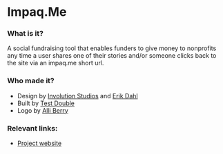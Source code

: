 # Impaq.Me

### What is it?

A social fundraising tool that enables funders to give money to nonprofits any time a user shares one of their stories and/or someone clicks back to the site via an impaq.me short url.

### Who made it?

- Design by [Involution Studios](http://www.goinvo.com/) and [Erik Dahl](https://twitter.com/eadahl)
- Built by [Test Double](http://testdouble.com/)
- Logo by [Alli Berry](http://alliberry.com/)


### Relevant links:

- [Project website](http://impaqme.org)
